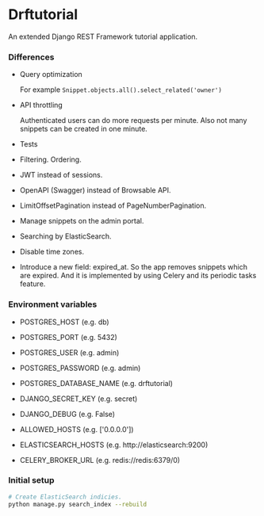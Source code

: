 # Drftutorial

An extended Django REST Framework tutorial application.

### Differences

- Query optimization

    For example `Snippet.objects.all().select_related('owner')`

- API throttling

    Authenticated users can do more requests per minute.
    Also not many snippets can be created in one minute.

- Tests
- Filtering. Ordering.
- JWT instead of sessions.
- OpenAPI (Swagger) instead of Browsable API.
- LimitOffsetPagination instead of PageNumberPagination.
- Manage snippets on the admin portal.
- Searching by ElasticSearch.
- Disable time zones.
- Introduce a new field: expired_at. So the app removes snippets which are expired.
  And it is implemented by using Celery and its periodic tasks feature.

### Environment variables

- POSTGRES_HOST (e.g. db)
- POSTGRES_PORT (e.g. 5432)
- POSTGRES_USER (e.g. admin)
- POSTGRES_PASSWORD (e.g. admin)
- POSTGRES_DATABASE_NAME (e.g. drftutorial)

- DJANGO_SECRET_KEY (e.g. secret)
- DJANGO_DEBUG (e.g. False)
- ALLOWED_HOSTS (e.g. ['0.0.0.0'])

- ELASTICSEARCH_HOSTS (e.g. http://elasticsearch:9200)

- CELERY_BROKER_URL (e.g. redis://redis:6379/0)

### Initial setup

```bash
# Create ElasticSearch indicies.
python manage.py search_index --rebuild
```
